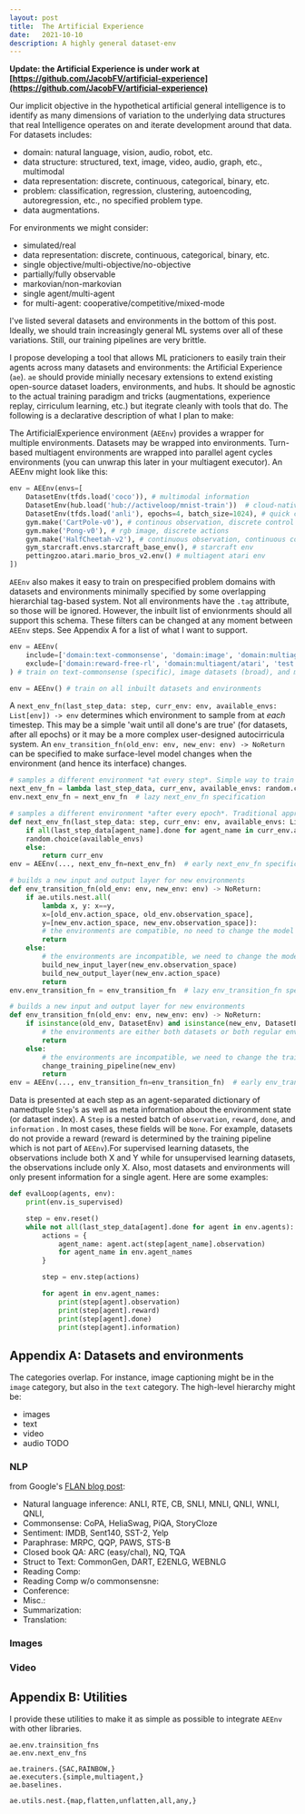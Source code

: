 ```yaml
---
layout: post
title:  The Artificial Experience
date:   2021-10-10
description: A highly general dataset-env
---
```


**Update: the Artificial Experience is under work at [https://github.com/JacobFV/artificial-experience](https://github.com/JacobFV/artificial-experience)**

Our implicit objective in the hypothetical artificial general intelligence is to identify as many dimensions of variation to the underlying data structures that real Intelligence operates on and iterate development around that data. For datasets includes:
- domain: natural language, vision, audio, robot, etc.
- data structure: structured, text, image, video, audio, graph, etc., multimodal
- data representation: discrete, continuous, categorical, binary, etc.
- problem: classification, regression, clustering, autoencoding, autoregression, etc., no specified problem type.
- data augmentations.

For environments we might consider:
- simulated/real
- data representation: discrete, continuous, categorical, binary, etc.
- single objective/multi-objective/no-objective
- partially/fully observable
- markovian/non-markovian
- single agent/multi-agent
- for multi-agent: cooperative/competitive/mixed-mode

I've listed several datasets and environments in the bottom of this post. Ideally, we should train increasingly general ML systems over all of these variations. Still, our training pipelines are very brittle.

I propose developing a tool that allows ML praticioners to easily train their agents across many datasets and environments: the Artificial Experience (`ae`). `ae` should provide minially necesary extensions to extend existing open-source dataset loaders, environments, and hubs. It should be agnostic to the actual training paradigm and tricks (augmentations, experience replay, cirriculum learning, etc.) but itegrate cleanly with tools that do. The following is a declarative description of what I plan to make:

The ArtificialExperience environment (`AEEnv`) provides a wrapper for multiple environments. Datasets may be wrapped into environments. Turn-based multiagent environments are wrapped into parallel agent cycles environments (you can unwrap this later in your multiagent executor). An AEEnv might look like this:
```python
env = AEEnv(envs=[
    DatasetEnv(tfds.load('coco')), # multimodal information
    DatasetEnv(hub.load('hub://activeloop/mnist-train'))  # cloud-native data
    DatasetEnv(tfds.load('anli'), epochs=4, batch_size=1024), # quick customization
    gym.make('CartPole-v0'), # continous observation, discrete control
    gym.make('Pong-v0'), # rgb image, discrete actions
    gym.make('HalfCheetah-v2'), # continuous observation, continuous control
    gym_starcraft.envs.starcraft_base_env(), # starcraft env
    pettingzoo.atari.mario_bros_v2.env() # multiagent atari env
])
```

`AEEnv` also makes it easy to train on prespecified problem domains with datasets and environments minimally specified by some overlapping hierarchial tag-based system. Not all environments have the `.tag` attribute, so those will be ignored. However, the inbuilt list of envionrments should all support this schema. These filters can be changed at any moment between `AEEnv` steps. See Appendix A for a list of what I want to support.
```python
env = AEEnv(
    include=['domain:text-commonsense', 'domain:image', 'domain:multiagent'],
    exclude=['domain:reward-free-rl', 'domain:multiagent/atari', 'test:True'],
) # train on text-commonsense (specific), image datasets (broad), and multiagent RL environments (broad) but don't train on the multiagent/atari environment or multiagent environments that don't have a environment specified reward.

env = AEEnv() # train on all inbuilt datasets and environments
```

A `next_env_fn(last_step_data: step, curr_env: env, available_envs: List[env]) -> env` determines which environment to sample from at *each* timestep. This may be a simple 'wait until all done's are true' (for datasets, after all epochs) or it may be a more complex user-designed autocirricula system. An `env_transition_fn(old_env: env, new_env: env) -> NoReturn` can be specified to make surface-level model changes when the environment (and hence its interface) changes.
```python
# samples a different environment *at every step*. Simple way to train on a diverse lot of datasets within the same problem domain (like images).
next_env_fn = lambda last_step_data, curr_env, available_envs: random.choice(available_envs) 
env.next_env_fn = next_env_fn  # lazy next_env_fn specification

# samples a different environment *after every epoch*. Traditional approach to multi-dataset training.
def next_env_fn(last_step_data: step, curr_env: env, available_envs: List[env]) -> env: 
    if all(last_step_data[agent_name].done for agent_name in curr_env.agent_names):
    random.choice(available_envs) 
    else:
        return curr_env
env = AEEnv(..., next_env_fn=next_env_fn)  # early next_env_fn specification

# builds a new input and output layer for new environments
def env_transition_fn(old_env: env, new_env: env) -> NoReturn:
    if ae.utils.nest.all(
        lambda x, y: x==y, 
        x=[old_env.action_space, old_env.observation_space],
        y=[new_env.action_space, new_env.observation_space]):
        # the environments are compatible, no need to change the model
        return
    else:
        # the environments are incompatible, we need to change the model
        build_new_input_layer(new_env.observation_space)
        build_new_output_layer(new_env.action_space)
        return
env.env_transition_fn = env_transition_fn  # lazy env_transition_fn specification

# builds a new input and output layer for new environments
def env_transition_fn(old_env: env, new_env: env) -> NoReturn:
    if isinstance(old_env, DatasetEnv) and isinstance(new_env, DatasetEnv):
        # the environments are either both datasets or both regular environments, no need to change the model
        return
    else:
        # the environments are incompatible, we need to change the training pipeline
        change_training_pipeline(new_env)
        return
env = AEEnv(..., env_transition_fn=env_transition_fn)  # early env_transition_fn specification
```

Data is presented at each step as an agent-separated dictionary of namedtuple `Step`'s as well as meta information about the environment state (or dataset index). A `Step` is a nested batch of `observation`, `reward`, `done`, and `information` . In most cases, these fields will be `None`. For example, datasets do not provide a reward (reward is determined by the training pipeline which is not part of `AEEnv`).For supervised learning datasets, the observations include both X and Y while for unsupervised learning datasets, the observations include only X. Also, most datasets and environments will only present information for a single agent. Here are some examples:
```python
def evalLoop(agents, env):
    print(env.is_supervised)

    step = env.reset()
    while not all(last_step_data[agent].done for agent in env.agents):
        actions = {
            agent_name: agent.act(step[agent_name].observation) 
            for agent_name in env.agent_names
        }

        step = env.step(actions)

        for agent in env.agent_names:
            print(step[agent].observation)
            print(step[agent].reward)
            print(step[agent].done)
            print(step[agent].information)
```


## Appendix A: Datasets and environments

The categories overlap. For instance, image captioning might be in the `image` category, but also in the `text` category. The high-level hierarchy might be:
- images
- text
- video
- audio
TODO

### NLP
from Google's [FLAN blog post](https://ai.googleblog.com/2021/10/introducing-flan-more-generalizable.html): 
- Natural language inference: ANLI, RTE, CB, SNLI, MNLI, QNLI, WNLI, QNLI, 
- Commonsense: CoPA, HeliaSwag, PiQA, StoryCloze
- Sentiment: IMDB, Sent140, SST-2, Yelp
- Paraphrase: MRPC, QQP, PAWS, STS-B
- Closed book QA: ARC (easy/chal), NQ, TQA
- Struct to Text: CommonGen, DART, E2ENLG, WEBNLG
- Reading Comp: 
- Reading Comp w/o commonsensne:
- Conference:
- Misc.:
- Summarization:
- Translation:

### Images

### Video

### 

## Appendix B: Utilities

I provide these utilities to make it as simple as possible to integrate `AEEnv` with other libraries.

```
ae.env.trainsition_fns
ae.env.next_env_fns

ae.trainers.{SAC,RAINBOW,}
ae.executers.{simple,multiagent,}
ae.baselines.

ae.utils.nest.{map,flatten,unflatten,all,any,}
```